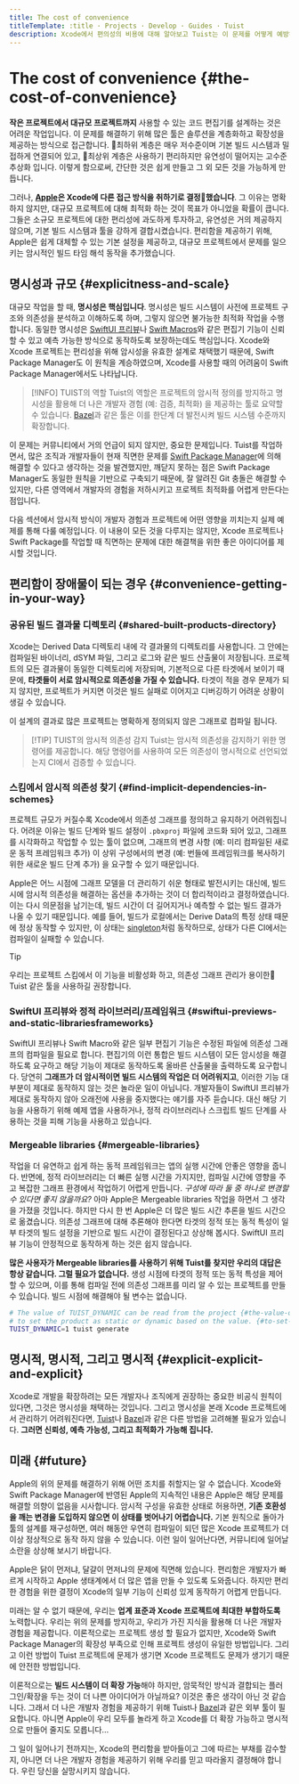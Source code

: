```yaml
---
title: The cost of convenience
titleTemplate: :title · Projects · Develop · Guides · Tuist
description: Xcode에서 편의성의 비용에 대해 알아보고 Tuist는 이 문제를 어떻게 예방하는지 배워봅니다.
---
```


# The cost of convenience {#the-cost-of-convenience}

**작은 프로젝트에서 대규모 프로젝트까지** 사용할 수 있는 코드 편집기를 설계하는 것은 어려운 작업입니다.
이 문제를 해결하기 위해 많은 툴은 솔루션을 계층화하고 확장성을 제공하는 방식으로 접근합니다. 최하위 계층은 매우 저수준이며 기본 빌드 시스템과 밀접하게 연결되어 있고, 최상위 계층은 사용하기 편리하지만 유연성이 떨어지는 고수준 추상화 입니다.
이렇게 함으로써, 간단한 것은 쉽게 만들고 그 외 모든 것을 가능하게 만듭니다.

그러나,
**[Apple](https://www.apple.com)은 Xcode에 다른 접근 방식을 취하기로 결정했습니다**.
그 이유는 명확하지 않지만, 대규모 프로젝트에 대해 최적화 하는 것이 목표가 아니었을 확률이 큽니다.
그들은 소규모 프로젝트에 대한 편리성에 과도하게 투자하고, 유연성은 거의 제공하지 않으며, 기본 빌드 시스템과 툴을 강하게 결합시켰습니다.
편리함을 제공하기 위해, Apple은 쉽게 대체할 수 있는 기본 설정을 제공하고, 대규모 프로젝트에서 문제를 일으키는 암시적인 빌드 타임 해석 동작을 추가했습니다.

## 명시성과 규모 {#explicitness-and-scale}

대규모 작업을 할 때, **명시성은 핵심입니다**.
명시성은 빌드 시스템이 사전에 프로젝트 구조와 의존성을 분석하고 이해하도록 하며,
그렇지 않으면 불가능한 최적화 작업을 수행합니다.
동일한 명시성은 [SwiftUI 프리뷰](https://developer.apple.com/documentation/swiftui/previews-in-xcode)나 [Swift Macros](https://docs.swift.org/swift-book/documentation/the-swift-programming-language/macros/)와 같은 편집기 기능이 신뢰할 수 있고 예측 가능한 방식으로 동작하도록 보장하는데도 핵심입니다.
Xcode와 Xcode 프로젝트는 편리성을 위해 암시성을 유효한 설계로 채택했기 때문에,
Swift Package Manager도 이 원칙을 계승하였으며,
Xcode를 사용할 때의 어려움이 Swift Package Manager에서도 나타납니다.

> [!INFO] TUIST의 역할
> Tuist의 역할은 프로젝트의 암시적 정의를 방지하고 명시성을 활용해 더 나은 개발자 경험 (예: 검증, 최적화) 을 제공하는 툴로 요약할 수 있습니다. [Bazel](https://bazel.build)과 같은 툴은 이를 한단계 더 발전시켜 빌드 시스템 수준까지 확장합니다.

이 문제는 커뮤니티에서 거의 언급이 되지 않지만, 중요한 문제입니다.
Tuist를 작업하면서,
많은 조직과 개발자들이 현재 직면한 문제를 [Swift Package Manager](https://www.swift.org/documentation/package-manager/)에 의해 해결할 수 있다고 생각하는 것을 발견했지만,
깨닫지 못하는 점은 Swift Package Manager도 동일한 원칙을 기반으로 구축되기 때문에,
잘 알려진 Git 충돌은 해결할 수 있지만,
다른 영역에서 개발자의 경험을 저하시키고 프로젝트 최적화를 어렵게 만든다는 점입니다.

다음 섹션에서 암시적 방식이 개발자 경험과 프로젝트에 어떤 영향을 끼치는지 실제 예제를 통해 다룰 예정입니다. 이 내용이 모든 것을 다루지는 않지만, Xcode 프로젝트나 Swift Package를 작업할 때 직면하는 문제에 대한 해결책을 위한 좋은 아이디어를 제시할 것입니다.

## 편리함이 장애물이 되는 경우 {#convenience-getting-in-your-way}

### 공유된 빌드 결과물 디렉토리 {#shared-built-products-directory}

Xcode는 Derived Data 디렉토리 내에 각 결과물의 디렉토리를 사용합니다.
그 안에는 컴파일된 바이너리, dSYM 파일, 그리고 로그와 같은 빌드 산출물이 저장됩니다.
프로젝트의 모든 결과물이 동일한 디렉토리에 저장되며,
기본적으로 다른 타겟에서 보이기 때문에,
**타겟들이 서로 암시적으로 의존성을 가질 수 있습니다.**
타겟이 적을 경우 문제가 되지 않지만,
프로젝트가 커지면 이것은 빌드 실패로 이어지고 디버깅하기 어려운 상황이 생길 수 있습니다.

이 설계의 결과로 많은 프로젝트는 명확하게 정의되지 않은 그래프로 컴파일 됩니다.

> [!TIP] TUIST의 암시적 의존성 감지
> Tuist는 암시적 의존성을 감지하기 위한 <LocalizedLink href="/guides/features/inspect/implicit-dependencies">명령어</LocalizedLink>를 제공합니다. 해당 명령어를 사용하여 모든 의존성이 명시적으로 선언되었는지 CI에서 검증할 수 있습니다.

### 스킴에서 암시적 의존성 찾기 {#find-implicit-dependencies-in-schemes}

프로젝트 규모가 커질수록 Xcode에서 의존성 그래프를 정의하고 유지하기 어려워집니다.
어려운 이유는 빌드 단계와 빌드 설정이 `.pbxproj` 파일에 코드화 되어 있고,
그래프를 시각화하고 작업할 수 있는 툴이 없으며,
그래프의 변경 사항 (예: 미리 컴파일된 새로운 동적 프레임워크 추가) 이
상위 구성에서의 변경 (예: 번들에 프레임워크를 복사하기 위한 새로운 빌드 단계 추가) 을 요구할 수 있기 때문입니다.

Apple은 어느 시점에 그래프 모델을 더 관리하기 쉬운 형태로 발전시키는 대신에,
빌드 시에 암시적 의존성을 해결하는 옵션을 추가하는 것이 더 합리적이라고 결정하였습니다.
이는 다시 의문점을 남기는데, 빌드 시간이 더 길어지거나 예측할 수 없는 빌드 결과가 나올 수 있기 때문입니다.
예를 들어, 빌드가 로컬에서는 Derive Data의 특정 상태 때문에 정상 동작할 수 있지만,
이 상태는 [singleton](https://en.wikipedia.org/wiki/Singleton_pattern)처럼 동작하므로,
상태가 다른 CI에서는 컴파일이 실패할 수 있습니다.

> [!TIP]
> 우리는 프로젝트 스킴에서 이 기능을 비활성화 하고, 의존성 그래프 관리가 용이한 Tuist 같은 툴을 사용하길 권장합니다.

### SwiftUI 프리뷰와 정적 라이브러리/프레임워크 {#swiftui-previews-and-static-librariesframeworks}

SwiftUI 프리뷰나 Swift Macro와 같은 일부 편집기 기능은 수정된 파일에 의존성 그래프의 컴파일을 필요로 합니다. 편집기의 이런 통합은 빌드 시스템이 모든 암시성을 해결하도록 요구하고 해당 기능이 제대로 동작하도록 올바른 산출물을 출력하도록 요구합니다. 당연히 **그래프가 더 암시적이면 빌드 시스템의 작업은 더 어려워지고**, 이러한 기능 대부분이 제대로 동작하지 않는 것은 놀라운 일이 아닙니다. 개발자들이 SwiftUI 프리뷰가 제대로 동작하지 않아 오래전에 사용을 중지했다는 얘기를 자주 듣습니다. 대신 해당 기능을 사용하기 위해 예제 앱을 사용하거나, 정적 라이브러리나 스크립트 빌드 단계를 사용하는 것을 피해 기능을 사용하고 있습니다.

### Mergeable libraries {#mergeable-libraries}

작업을 더 유연하고 쉽게 하는 동적 프레임워크는 앱의 실행 시간에 안좋은 영향을 줍니다. 반면에, 정적 라이브러리는 더 빠른 실행 시간을 가지지만, 컴파일 시간에 영향을 주고 복잡한 그래프 환경에서 작업하기 어렵게 만듭니다. _구성에 따라 둘 중 하나로 변경할 수 있다면 좋지 않을까요?_
아마 Apple은 Mergeable libraries 작업을 하면서 그 생각을 가졌을 것입니다. 하지만 다시 한 번 Apple은 더 많은 빌드 시간 추론을 빌드 시간으로 옮겼습니다. 의존성 그래프에 대해 추론해야 한다면 타겟의 정적 또는 동적 특성이 일부 타겟의 빌드 설정을 기반으로 빌드 시간이 결정된다고 상상해 봅시다. SwiftUI 프리뷰 기능이 안정적으로 동작하게 하는 것은 쉽지 않습니다.

**많은 사용자가 Mergeable libraries를 사용하기 위해 Tuist를 찾지만 우리의 대답은 항상 같습니다. 그럴 필요가 없습니다.** 생성 시점에 타겟의 정적 또는 동적 특성을 제어할 수 있으며, 이를 통해 컴파일 전에 의존성 그래프를 미리 알 수 있는 프로젝트를 만들 수 있습니다. 빌드 시점에 해결해야 될 변수는 없습니다.

```bash
# The value of TUIST_DYNAMIC can be read from the project {#the-value-of-tuist_dynamic-can-be-read-from-the-project}
# to set the product as static or dynamic based on the value. {#to-set-the-product-as-static-or-dynamic-based-on-the-value}
TUIST_DYNAMIC=1 tuist generate
```

## 명시적, 명시적, 그리고 명시적 {#explicit-explicit-and-explicit}

Xcode로 개발을 확장하려는 모든 개발자나 조직에게 권장하는 중요한 비공식 원칙이 있다면, 그것은 명시성을 채택하는 것입니다. 그리고 명시성을 본래 Xcode 프로젝트에서 관리하기 어려워진다면, [Tuist](https://tuist.io)나 [Bazel](https://bazel.build)과 같은 다른 방법을 고려해볼 필요가 있습니다. **그러면 신뢰성, 예측 가능성, 그리고 최적화가 가능해 집니다.**

## 미래 {#future}

Apple의 위의 문제를 해결하기 위해 어떤 조치를 취할지는 알 수 없습니다.
Xcode와 Swift Package Manager에 반영된 Apple의 지속적인 내용은 Apple은 해당 문제를 해결할 의향이 없음을 시사합니다.
암시적 구성을 유효한 상태로 허용하면,
**기존 호환성을 깨는 변경을 도입하지 않으면 이 상태를 벗어나기 어렵습니다.**
기본 원칙으로 돌아가 툴의 설계를 재구성하면, 여러 해동안 우연히 컴파일이 되던 많은 Xcode 프로젝트가 더이상 정상적으로 동작 하지 않을 수 있습니다. 이런 일이 일어난다면, 커뮤니티에 일어날 소란을 상상해 보시기 바랍니다.

Apple은 닭이 먼저냐, 달걀이 먼저냐의 문제에 직면해 있습니다.
편리함은 개발자가 빠르게 시작하고 Apple 생태계에서 더 많은 앱을 만들 수 있도록 도와줍니다.
하지만 편리한 경험을 위한 결정이 Xcode의 일부 기능이 신뢰성 있게 동작하기 어렵게 만듭니다.

미래는 알 수 없기 때문에,
우리는 **업계 표준과 Xcode 프로젝트에 최대한 부합하도록** 노력합니다.
우리는 위의 문제를 방지하고,
우리가 가진 지식을 활용해 더 나은 개발자 경험을 제공합니다.
이론적으로는 프로젝트 생성 할 필요가 없지만,
Xcode와 Swift Package Manager의 확장성 부족으로 인해 프로젝트 생성이 유일한 방법입니다.
그리고 이런 방법이 Tuist 프로젝트에 문제가 생기면 Xcode 프로젝트도 문제가 생기기 때문에 안전한 방법입니다.

이론적으로는 **빌드 시스템이 더 확장 가능**해야 하지만,
암묵적인 방식과 결합되는 플러그인/확장을 두는 것이 더 나쁜 아이디어가 아닐까요?
이것은 좋은 생각이 아닌 것 같습니다.
그래서 더 나은 개발자 경험을 제공하기 위해 Tuist나 [Bazel](https://bazel.build)과 같은 외부 툴이 필요합니다.
아니면 Apple이 우리 모두를 놀라게 하고 Xcode를 더 확장 가능하고 명시적으로 만들어 줄지도 모릅니다...

그 일이 일어나기 전까지는, Xcode의 편리함을 받아들이고 그에 따르는 부채를 감수할지, 아니면 더 나은 개발자 경험을 제공하기 위해 우리를 믿고 따라올지 결정해야 합니다.
우린 당신을 실망시키지 않습니다.
